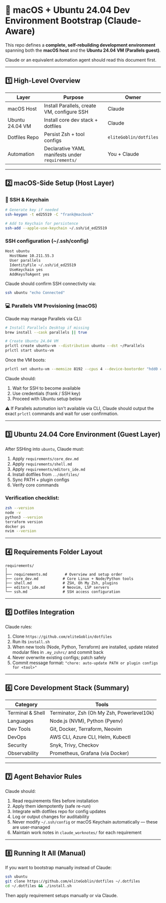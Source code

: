 # 🧰 macOS + Ubuntu 24.04 Dev Environment Bootstrap (Claude-Aware)

This repo defines a **complete, self-rebuilding development environment**
spanning both the **macOS host** and the **Ubuntu 24.04 VM (Parallels guest)**.

Claude or an equivalent automation agent should read this document first.

---

## 1️⃣ High-Level Overview

| Layer | Purpose | Owner |
|--------|----------|--------|
| macOS Host | Install Parallels, create VM, configure SSH | Claude |
| Ubuntu 24.04 VM | Install core dev stack + dotfiles | Claude |
| Dotfiles Repo | Persist Zsh + tool configs | `eliteGoblin/dotfiles` |
| Automation | Declarative YAML manifests under `requirements/` | You + Claude |

---

## 2️⃣ macOS-Side Setup (Host Layer)

### 🔐 SSH & Keychain

```bash
# Generate key if needed
ssh-keygen -t ed25519 -C "frank@macbook"

# Add to Keychain for persistence
ssh-add --apple-use-keychain ~/.ssh/id_ed25519
```

### SSH configuration (~/.ssh/config)

```bash
Host ubuntu
  HostName 10.211.55.3
  User parallels
  IdentityFile ~/.ssh/id_ed25519
  UseKeychain yes
  AddKeysToAgent yes
```

Claude should confirm SSH connectivity via:

```bash
ssh ubuntu "echo Connected"
```

### 💻 Parallels VM Provisioning (macOS)

Claude may manage Parallels via CLI:

```bash
# Install Parallels Desktop if missing
brew install --cask parallels || true

# Create Ubuntu 24.04 VM
prlctl create ubuntu-vm --distribution ubuntu --dst ~/Parallels
prlctl start ubuntu-vm
```

Once the VM boots:

```bash
prlctl set ubuntu-vm --memsize 8192 --cpus 4 --device-bootorder "hdd0 cdrom0"
```

Claude should:
1. Wait for SSH to become available
2. Use credentials (frank / SSH key)
3. Proceed with Ubuntu setup below

⚠️ If Parallels automation isn't available via CLI, Claude should output the exact `prlctl` commands and wait for user confirmation.

---

## 3️⃣ Ubuntu 24.04 Core Environment (Guest Layer)

After SSHing into `ubuntu`, Claude must:

1. Apply `requirements/core_dev.md`
2. Apply `requirements/shell.md`
3. Apply `requirements/editors_ide.md`
4. Install dotfiles from `../dotfiles/`
5. Sync PATH + plugin configs
6. Verify core commands

### Verification checklist:

```bash
zsh --version
node -v
python3 --version
terraform version
docker ps
nvim --version
```

---

## 4️⃣ Requirements Folder Layout

```
requirements/
│
├── requirements.md        # Overview and setup order
├── core_dev.md           # Core Linux + Node/Python tools
├── shell.md              # ZSH, Oh My Zsh, plugins
├── editors_ide.md        # Neovim, LSP servers
└── ssh.md                # SSH access configuration
```

---

## 5️⃣ Dotfiles Integration

Claude rules:

1. Clone `https://github.com/eliteGoblin/dotfiles`
2. Run its `install.sh`
3. When new tools (Node, Python, Terraform) are installed, update related modular files in `.my_zshrc/` and commit back
4. Never overwrite existing configs; patch safely
5. Commit message format: `"chore: auto-update PATH or plugin configs for <tool>"`

---

## 6️⃣ Core Development Stack (Summary)

| Category | Tools |
|----------|-------|
| Terminal & Shell | Terminator, Zsh (Oh My Zsh, Powerlevel10k) |
| Languages | Node.js (NVM), Python (Pyenv) |
| Dev Tools | Git, Docker, Terraform, Neovim |
| DevOps | AWS CLI, Azure CLI, Helm, Kubectl |
| Security | Snyk, Trivy, Checkov |
| Observability | Prometheus, Grafana (via Docker) |

---

## 7️⃣ Agent Behavior Rules

Claude should:

1. Read requirements files before installation
2. Apply them idempotently (safe re-run)
3. Integrate with dotfiles repo for config updates
4. Log or output changes for auditability
5. Never modify `~/.ssh/config` or macOS Keychain automatically — these are user-managed
6. Maintain work notes in `claude_worknotes/` for each requirement

---

## 8️⃣ Running It All (Manual)

If you want to bootstrap manually instead of Claude:

```bash
ssh ubuntu
git clone https://github.com/eliteGoblin/dotfiles ~/.dotfiles
cd ~/.dotfiles && ./install.sh
```

Then apply requirement setups manually or via Claude.